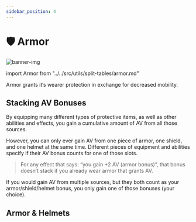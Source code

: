 ```yaml
---
sidebar_position: 4
---
```


# 🛡️ Armor

![banner-img](/img/banner/armor-banner.png)

import Armor from "../../src/utils/split-tables/armor.md"

Armor grants it‘s wearer protection in exchange for decreased mobility.

## Stacking AV Bonuses

By equipping many different types of protective items, as well as other abilities and effects, you gain a cumulative amount of AV from all those sources.

However, you can only ever gain AV from one piece of armor, one shield, and one helmet at the same time. Different pieces of equipment and abilities specify if their AV bonus counts for one of those slots.

> For any effect that says: “you gain +2 AV (armor bonus)”, that bonus doesn’t stack if you already wear armor that grants AV.
>

If you would gain AV from multiple sources, but they both count as your armor/shield/helmet bonus, you only gain one of those bonuses (your choice).

## Armor & Helmets

<Armor />

